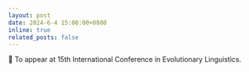 ```yaml
---
layout: post
date: 2024-6-4 15:00:00+0800
inline: true
related_posts: false
---
```


 🥳  To appear at 15th International Conference in Evolutionary Linguistics.